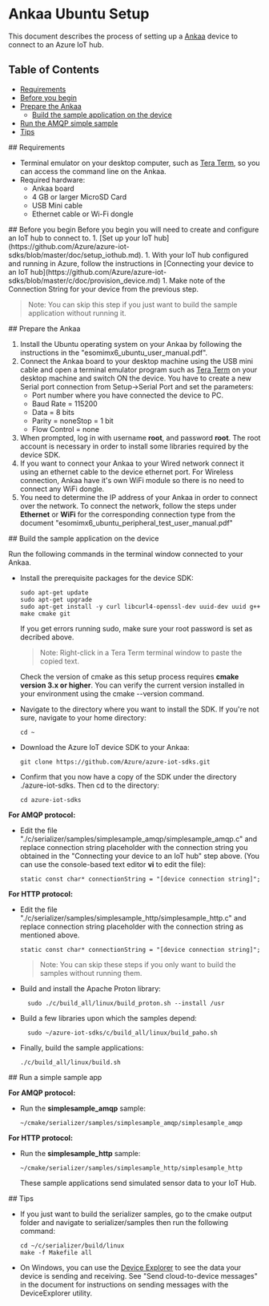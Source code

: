 # Ankaa Ubuntu Setup

This document describes the process of setting up a [Ankaa](http://www.e-consystems.com/iMX6-development-board.asp) device to connect to an Azure IoT hub.

## Table of Contents
- [Requirements](#requirements)
- [Before you begin](#beforebegin)
- [Prepare the Ankaa](#preparing)
	- [Build the sample application on the device](#buildrunapp)
- [Run the AMQP simple sample](#buildsimplesample)
- [Tips](#tips)

<a name="requirements"/>
## Requirements

- Terminal emulator on your desktop computer, such as [Tera Term](https://en.osdn.jp/projects/ttssh2/releases/), so you can access the command line on the Ankaa.
- Required hardware:
	- Ankaa board
	- 4 GB or larger MicroSD Card
	- USB Mini cable
	- Ethernet cable or Wi-Fi dongle

<a name="beforebegin"/>
## Before you begin
Before you begin you will need to create and configure an IoT hub to connect to.
  1. [Set up your IoT hub](https://github.com/Azure/azure-iot-sdks/blob/master/doc/setup_iothub.md).
  1. With your IoT hub configured and running in Azure, follow the instructions in [Connecting your device to an IoT hub](https://github.com/Azure/azure-iot-sdks/blob/master/c/doc/provision_device.md)
  1. Make note of the Connection String for your device from the previous step.

  > Note: You can skip this step if you just want to build the sample application without running it.

<a name="preparing"/>
## Prepare the Ankaa

1. Install the Ubuntu operating system on your Ankaa by following the instructions in the "esomimx6_ubuntu_user_manual.pdf".
2. Connect the Ankaa board to your desktop machine using the USB mini cable and open a terminal emulator program such as [Tera Term](https://en.osdn.jp/projects/ttssh2/releases/) on your desktop machine and switch ON the device. You have to create a new Serial port connection from Setup->Serial Port and set the parameters:  
    * Port number where you have connected the device to PC.
    * Baud Rate = 115200
    * Data = 8 bits
    * Parity = noneStop = 1 bit
    * Flow Control = none
3. When prompted, log in with username **root**, and password **root**. The root account is necessary in order to install some libraries required by the device SDK.
4. If you want to connect your Ankaa to your Wired network connect it using an ethernet cable to the device ethernet port. For Wireless connection, Ankaa have it's own WiFi module so there is no need to connect any WiFi dongle.
5. You need to determine the IP address of your Ankaa in order to connect over the network. To connect the network, follow the steps under **Ethernet** or **WiFi** for the corresponding connection type from the document "esomimx6_ubuntu_peripheral_test_user_manual.pdf"

<a name="buildrunapp"/>
## Build the sample application on the device

Run the following commands in the terminal window connected to your Ankaa.

- Install the prerequisite packages for the device SDK:

  ```
  sudo apt-get update
  sudo apt-get upgrade
  sudo apt-get install -y curl libcurl4-openssl-dev uuid-dev uuid g++ make cmake git
  ```
  If you get errors running sudo, make sure your root password is set as decribed above. 

	> Note: Right-click in a Tera Term terminal window to paste the copied text.

  Check the version of cmake as this setup process requires **cmake version 3.x or higher**. You can verify the current version installed in your environment using the cmake --version command. 

- Navigate to the directory where you want to  install the SDK.  If you're not sure, navigate to your home directory:
  ```
  cd ~
  ```
- Download the Azure IoT device SDK to your Ankaa:

  ```
  git clone https://github.com/Azure/azure-iot-sdks.git
  ```

- Confirm that you now have a copy of the SDK under the directory ./azure-iot-sdks.
Then cd to the directory:
  ```
  cd azure-iot-sdks
  ```
  
**For AMQP protocol:**

* Edit the file "./c/serializer/samples/simplesample_amqp/simplesample_amqp.c" and replace connection string placeholder with the connection string
you obtained in the "Connecting your device to an IoT hub" step above. 
(You can use the console-based text editor **vi** to edit the file):

  ```
  static const char* connectionString = "[device connection string]";
  ```
**For HTTP protocol:**

* Edit the file "./c/serializer/samples/simplesample_http/simplesample_http.c" and replace connection string placeholder with the connection string as mentioned above.

  ```
  static const char* connectionString = "[device connection string]";
  ```
  
  > Note: You can skip these steps if you only want to build the samples without running them.

- Build and install the Apache Proton library:

  ```
    sudo ./c/build_all/linux/build_proton.sh --install /usr
  ```
- Build a few libraries upon which the samples depend:

  ```
    sudo ~/azure-iot-sdks/c/build_all/linux/build_paho.sh
  ```
- Finally, build the sample applications:

  ```
  ./c/build_all/linux/build.sh
  ```

<a name="buildsimplesample"/>
## Run a simple sample app

**For AMQP protocol:**
- Run the **simplesample_amqp** sample:

  ```
  ~/cmake/serializer/samples/simplesample_amqp/simplesample_amqp
  ```
**For HTTP protocol:**
- Run the **simplesample_http** sample:

  ```
  ~/cmake/serializer/samples/simplesample_http/simplesample_http
  ```
  These sample applications send simulated sensor data to your IoT Hub.

<a name="tips"/>
## Tips

- If you just want to build the serializer samples, go to the cmake output folder and navigate to serializer/samples then run the following command:

  ```
  cd ~/c/serializer/build/linux
  make -f Makefile all
  ```
- On Windows, you can use the [Device Explorer](https://github.com/Azure/azure-iot-sdks/blob/master/tools/DeviceExplorer/doc/how_to_use_device_explorer.md) to see the data your device is sending and receiving. See "Send cloud-to-device messages" in the document for instructions on sending messages with the DeviceExplorer utility.

